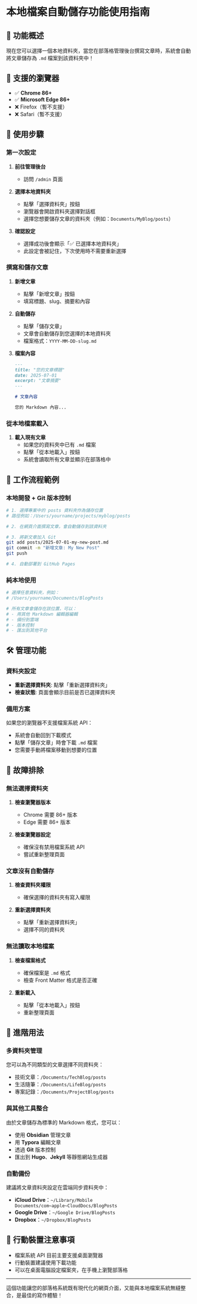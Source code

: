# 本地檔案自動儲存功能使用指南

## 🎯 功能概述

現在您可以選擇一個本地資料夾，當您在部落格管理後台撰寫文章時，系統會自動將文章儲存為 `.md` 檔案到該資料夾中！

## 🌟 支援的瀏覽器

- ✅ **Chrome 86+**
- ✅ **Microsoft Edge 86+**
- ❌ Firefox（暫不支援）
- ❌ Safari（暫不支援）

## 📁 使用步驟

### 第一次設定

1. **前往管理後台**
   - 訪問 `/admin` 頁面

2. **選擇本地資料夾**
   - 點擊「選擇資料夾」按鈕
   - 瀏覽器會開啟資料夾選擇對話框
   - 選擇您想要儲存文章的資料夾（例如：`Documents/MyBlog/posts`）

3. **確認設定**
   - 選擇成功後會顯示「✅ 已選擇本地資料夾」
   - 此設定會被記住，下次使用時不需要重新選擇

### 撰寫和儲存文章

1. **新增文章**
   - 點擊「新增文章」按鈕
   - 填寫標題、slug、摘要和內容

2. **自動儲存**
   - 點擊「儲存文章」
   - 文章會自動儲存到您選擇的本地資料夾
   - 檔案格式：`YYYY-MM-DD-slug.md`

3. **檔案內容**
   ```markdown
   ---
   title: "您的文章標題"
   date: 2025-07-01
   excerpt: "文章摘要"
   ---
   
   # 文章內容
   
   您的 Markdown 內容...
   ```

### 從本地檔案載入

1. **載入現有文章**
   - 如果您的資料夾中已有 `.md` 檔案
   - 點擊「從本地載入」按鈕
   - 系統會讀取所有文章並顯示在部落格中

## 🔄 工作流程範例

### 本地開發 + Git 版本控制

```bash
# 1. 選擇專案中的 posts 資料夾作為儲存位置
# 路徑例如：/Users/yourname/projects/myblog/posts

# 2. 在網頁介面撰寫文章，會自動儲存到該資料夾

# 3. 將新文章加入 Git
git add posts/2025-07-01-my-new-post.md
git commit -m "新增文章: My New Post"
git push

# 4. 自動部署到 GitHub Pages
```

### 純本地使用

```bash
# 選擇任意資料夾，例如：
# /Users/yourname/Documents/BlogPosts

# 所有文章會儲存在該位置，可以：
# - 用其他 Markdown 編輯器編輯
# - 備份到雲端
# - 版本控制
# - 匯出到其他平台
```

## 🛠️ 管理功能

### 資料夾設定

- **重新選擇資料夾**: 點擊「重新選擇資料夾」
- **檢查狀態**: 頁面會顯示目前是否已選擇資料夾

### 備用方案

如果您的瀏覽器不支援檔案系統 API：
- 系統會自動回到下載模式
- 點擊「儲存文章」時會下載 `.md` 檔案
- 您需要手動將檔案移動到想要的位置

## 🔧 故障排除

### 無法選擇資料夾

1. **檢查瀏覽器版本**
   - Chrome 需要 86+ 版本
   - Edge 需要 86+ 版本

2. **檢查瀏覽器設定**
   - 確保沒有禁用檔案系統 API
   - 嘗試重新整理頁面

### 文章沒有自動儲存

1. **檢查資料夾權限**
   - 確保選擇的資料夾有寫入權限

2. **重新選擇資料夾**
   - 點擊「重新選擇資料夾」
   - 選擇不同的資料夾

### 無法讀取本地檔案

1. **檢查檔案格式**
   - 確保檔案是 `.md` 格式
   - 檢查 Front Matter 格式是否正確

2. **重新載入**
   - 點擊「從本地載入」按鈕
   - 重新整理頁面

## 🎨 進階用法

### 多資料夾管理

您可以為不同類型的文章選擇不同資料夾：
- 技術文章：`/Documents/TechBlog/posts`
- 生活隨筆：`/Documents/LifeBlog/posts`
- 專案記錄：`/Documents/ProjectBlog/posts`

### 與其他工具整合

由於文章儲存為標準的 Markdown 格式，您可以：
- 使用 **Obsidian** 管理文章
- 用 **Typora** 編輯文章
- 透過 **Git** 版本控制
- 匯出到 **Hugo**、**Jekyll** 等靜態網站生成器

### 自動備份

建議將文章資料夾設定在雲端同步資料夾中：
- **iCloud Drive**：`~/Library/Mobile Documents/com~apple~CloudDocs/BlogPosts`
- **Google Drive**：`~/Google Drive/BlogPosts`
- **Dropbox**：`~/Dropbox/BlogPosts`

## 📱 行動裝置注意事項

- 檔案系統 API 目前主要支援桌面瀏覽器
- 行動裝置建議使用下載功能
- 可以在桌面電腦設定檔案夾，在手機上瀏覽部落格

---

這個功能讓您的部落格系統既有現代化的網頁介面，又能與本地檔案系統無縫整合，是最佳的寫作體驗！